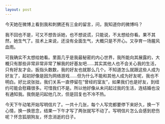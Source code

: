 ```yaml
---
layout: post
---
```


今天她在微博上看到我和刺猬还有三金的留言，问，我知道你的微博吗？

我不回也不是，可又不想告诉她，也不想说谎，只能说，不太想给你看。果不其然，她生气了。技术上来说，还没有全面生气，大概只是不开心。又孕育一场腥风血雨。

可我确实不太想给她看。里面几乎是我最秘密的内心世界，我所能向其展露的，大概只有那些非常非常非常了解我的好基友吧……其实其他人也不会关心我的生活，只有好友才会。扳指头数数，我的好友也就那么几个。不知道怎么就跟这些人成为好友了，起初好像是因为网络游戏……但为什么不能和其他人成为好友呢，我也不明白。好比说张拙，我们关系一直停留在“曾经的室友”，如果我们也是好友，到纽约可能会慰藉很多。可惜我们不是。所以他好像从未问起过我的生活，连结婚也没有通知我。我倒是问起他几次，但是回复也不冷不热。

今天下午动笔开始写明信片了。一共十几张，每个人写完都要停下来好久，换一下心情，换一换思念，结果一下午才写了两张就写不动了。写明信片怎么会感到悲伤呢？怀念狐朋狗友，怀念消逝的日子。